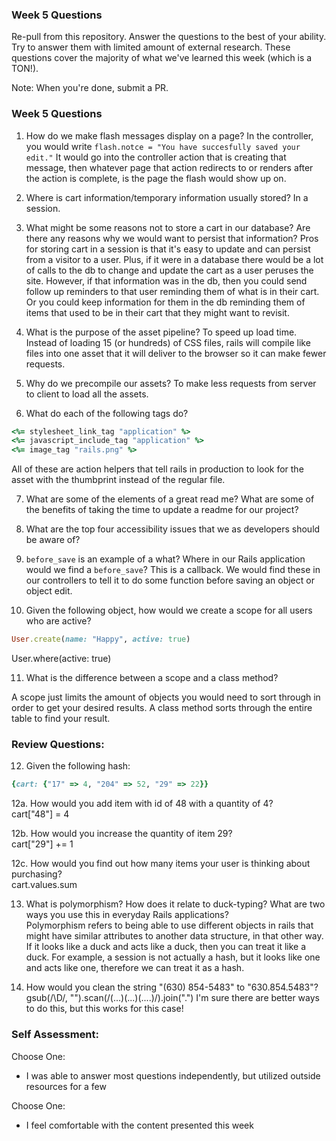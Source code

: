 ### Week 5 Questions

Re-pull from this repository. Answer the questions to the best of your ability. Try to answer them with limited amount of external research. These questions cover the majority of what we've learned this week (which is a TON!).

Note: When you're done, submit a PR.

### Week 5 Questions
1. How do we make flash messages display on a page?
In the controller, you would write `flash.notce = "You have succesfully saved your edit."` It would go into the
controller action that is creating that message, then whatever page that action redirects to or renders after the action
is complete, is the page the flash would show up on.

2. Where is cart information/temporary information usually stored?
In a session.

3. What might be some reasons not to store a cart in our database? Are there any reasons why we would want to persist that information?
Pros for storing cart in a session is that it's easy to update and can persist from a visitor to a user. Plus, if it were in a database
there would be a lot of calls to the db to change and update the cart as a user peruses the site.
However, if that information was in the db, then you could send follow up reminders to that user reminding them of what is in their
cart. Or you could keep information for them in the db reminding them of items that used to be in their cart that they might
want to revisit.

4. What is the purpose of the asset pipeline?
To speed up load time.  Instead of loading 15 (or hundreds) of CSS files, rails will compile like files into one asset that it will deliver to the browser so it can make
fewer requests.

5. Why do we precompile our assets?
To make less requests from server to client to load all the assets.

6. What do each of the following tags do?

```ruby
<%= stylesheet_link_tag "application" %>
<%= javascript_include_tag "application" %>
<%= image_tag "rails.png" %>
```
All of these are action helpers that tell rails in production to look for the asset with the thumbprint instead of the regular file.

7. What are some of the elements of a great read me? What are some of the benefits of taking the time to update a readme for our project?

8. What are the top four accessibility issues that we as developers should be aware of?

9. `before_save` is an example of a what? Where in our Rails application would we find a `before_save`?
This is a callback. We would find these in our controllers to tell it to do some function before saving an object or object edit.

10. Given the following object, how would we create a scope for all users who are active?

```ruby
User.create(name: "Happy", active: true)
```
User.where(active: true)

11. What is the difference between a scope and a class method?

A scope just limits the amount of objects you would need to sort through in order to get your desired results.  A class method sorts through the entire table to find
your result.

### Review Questions:  
12. Given the following hash:  

```ruby
{cart: {"17" => 4, "204" => 52, "29" => 22}}
```

  12a. How would you add item with id of 48 with a quantity of 4?  
  cart["48"] = 4

  12b. How would you increase the quantity of item 29?  
  cart["29"] += 1

  12c. How would you find out how many items your user is thinking about purchasing?   
  cart.values.sum

13. What is polymorphism? How does it relate to duck-typing? What are two ways you use this in everyday Rails applications?  
Polymorphism refers to being able to use different objects in rails that might have similar attributes to another data structure, in that other way. If it looks like a duck and acts like a duck, then you can treat it like a duck.  For example, a session
is not actually a hash, but it looks like one and acts like one, therefore we can treat it as a hash.  

14. How would you clean the string "(630) 854-5483" to "630.854.5483"?  
gsub(/\D/, "").scan(/(...)(...)(....)/).join(".")
I'm sure there are better ways to do this, but this works for this case!

### Self Assessment:
Choose One:
* I was able to answer most questions independently, but utilized outside resources for a few


Choose One:
* I feel comfortable with the content presented this week
